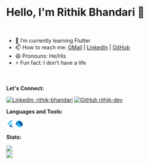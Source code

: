 # Hello, I'm Rithik Bhandari 👋

<br/>

- 🌱 I’m currently learning Flutter
- 📫 How to reach me: [GMail](mailto:rithikbhandari895@gmail.com)  |  [LinkedIn](https://www.linkedin.com/in/rithik-bhandari/)  |  [GitHub](https://github.com/rithik-dev)
- 😄 Pronouns: He/His
- ⚡ Fun fact: I don't have a life

<br/>

**Let's Connect:** 

[![Linkedin: rithik-bhandari](https://img.shields.io/badge/Rithik%20Bhandari-blue?style=flat-square&logo=Linkedin&logoColor=white&link=https://www.linkedin.com/in/rithik-bhandari/)](https://www.linkedin.com/in/rithik-bhandari/)
[![GitHub rithik-dev](https://img.shields.io/github/followers/rithik-dev?label=follow&style=social)](https://github.com/rithik-dev)

**Languages and Tools:**  

<code><img height="20" src="https://raw.githubusercontent.com/github/explore/80688e429a7d4ef2fca1e82350fe8e3517d3494d/topics/flutter/flutter.png"></code>
<code><img height="20" src="https://raw.githubusercontent.com/github/explore/80688e429a7d4ef2fca1e82350fe8e3517d3494d/topics/dart/dart.png"></code>

**Stats:**  

<a href="https://github.com/rithik-dev/">
  <img align="left" src="https://github-readme-stats.vercel.app/api?username=rithik-dev&show_icons=true&theme=radical&count_private=true" />
</a>
<br/>
<a href="https://github.com/rithik-dev/">
  <img align="left" src="https://github-readme-stats.vercel.app/api/top-langs/?username=rithik-dev&layout=compact&theme=radical" />
</a>
